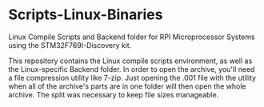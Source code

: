 # Scripts-Linux-Binaries
Linux Compile Scripts and Backend folder for RPI Microprocessor Systems using the STM32F769I-Discovery kit.

This repository contains the Linux compile scripts environment, as well as the Linux-specific Backend folder. In order to open the archive, you'll need a file compression utility like 7-zip. Just opening the .001 file with the utility when all of the archive's parts are in one folder will then open the whole archive. The split was necessary to keep file sizes manageable.
